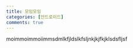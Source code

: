 ```yaml
---
title: 모임모임
categories: [안드로이드]
comments: true
---
```




moimmoimmoiimmsdmlkfjldslkfsljnkjkjfkjklsdsfljsf
